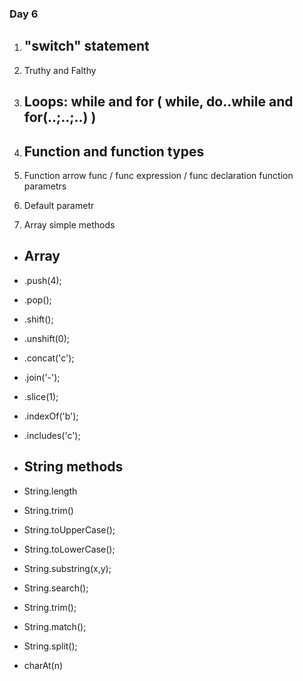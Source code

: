 ### Day 6

1. ## "switch" statement
2. Truthy and Falthy
3. ## Loops: while and for ( while, do..while and for(..;..;..) )
4. ## Function and function types
5. Function arrow func / func expression / func declaration
function parametrs
6. Default parametr



7. Array simple methods

- ## Array
- .push(4);
- .pop();
- .shift();
- .unshift(0);
- .concat('c');
- .join('-');
- .slice(1);
- .indexOf('b');
- .includes('c');

- ## String methods
- String.length
- String.trim()
- String.toUpperCase();
- String.toLowerCase();
- String.substring(x,y);
- String.search();
- String.trim();
- String.match();
- String.split();
- charAt(n)

